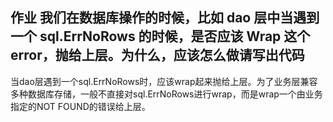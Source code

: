 ## 作业 我们在数据库操作的时候，比如 dao 层中当遇到一个 sql.ErrNoRows 的时候，是否应该 Wrap 这个 error，抛给上层。为什么，应该怎么做请写出代码

当dao层遇到一个sql.ErrNoRows时，应该wrap起来抛给上层。为了业务层兼容多种数据库存储，一般不直接对sql.ErrNoRows进行wrap，而是wrap一个由业务指定的NOT FOUND的错误给上层。
